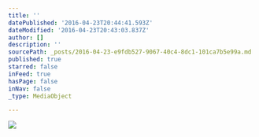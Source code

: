 ```yaml
---
title: ''
datePublished: '2016-04-23T20:44:41.593Z'
dateModified: '2016-04-23T20:43:03.837Z'
author: []
description: ''
sourcePath: _posts/2016-04-23-e9fdb527-9067-40c4-8dc1-101ca7b5e99a.md
published: true
starred: false
inFeed: true
hasPage: false
inNav: false
_type: MediaObject

---
```

![](https://the-grid-user-content.s3-us-west-2.amazonaws.com/21174dcf-a8c7-49f5-9992-27b2bfcbbe0f.jpg)